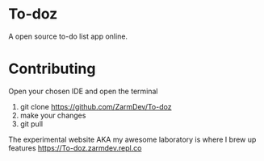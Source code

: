 # To-doz
A open source to-do list app online.
# Contributing
Open your chosen IDE and open the terminal

1. git clone https://github.com/ZarmDev/To-doz
2. make your changes
3. git pull

The experimental website AKA my awesome laboratory is where I brew up features https://To-doz.zarmdev.repl.co
